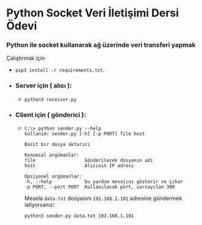 # Python Socket Veri İletişimi Dersi Ödevi

### Python ile socket kullanarak ağ üzerinde veri transferi yapmak

Çalıştırmak için
- `pip3 install -r requirements.txt`.
- ### Server için ( alıcı ):
    - 
        ```
        python3 receiver.py
        ```
- ### Client için ( gönderici ):
    - 
        ```
        C:\> python sender.py --help
        kullanım: sender.py [-h] [-p PORT] file host

        Basit bir dosya aktarıcı

        Konumsal argümanlar:
        file                  Gönderilecek dosyanın adı
        host                  Alıcının IP adresi

        Opsiyonel argümanlar:
        -h, --help            bu yardım mesajını gösterir ve çıkar
        -p PORT, --port PORT  Kullanılacak port, varsayılan 300
        ```
        Mesela `data.txt` dosyasını `192.168.1.101` adresine göndermek istiyorsanız:
        ```
        python3 sender.py data.txt 192.168.1.101
        ```
